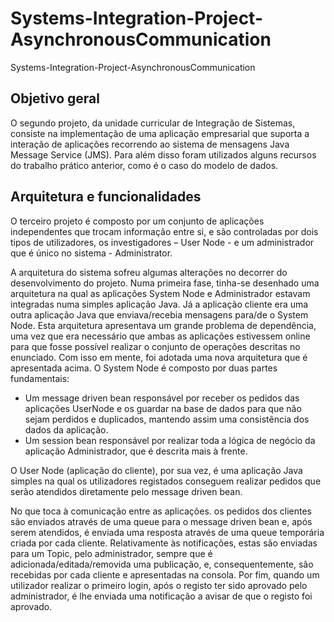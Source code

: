 # Systems-Integration-Project-AsynchronousCommunication
Systems-Integration-Project-AsynchronousCommunication

## Objetivo geral
O segundo projeto, da unidade curricular de Integração de Sistemas, consiste na implementação de uma aplicação empresarial que suporta a interação de aplicações recorrendo ao sistema de mensagens Java Message Service (JMS). Para além disso foram utilizados alguns recursos do trabalho prático anterior, como é o caso do modelo de dados.
## Arquitetura e funcionalidades
O terceiro projeto é composto por um conjunto de aplicações independentes que trocam informação entre si, e são controladas por dois tipos de utilizadores, os investigadores – User Node - e um administrador que é único no sistema - Administrator.

A arquitetura do sistema sofreu algumas alterações no decorrer do desenvolvimento do projeto. Numa primeira fase, tinha-se desenhado uma arquitetura na qual as aplicações System Node e Administrador estavam integradas numa simples aplicação Java. Já a aplicação cliente era uma outra aplicação Java que enviava/recebia mensagens para/de o System Node. Esta arquitetura apresentava um grande problema de dependência, uma vez que era necessário que ambas as aplicações estivessem online para que fosse possível realizar o conjunto de operações descritas no enunciado.
Com isso em mente, foi adotada uma nova arquitetura que é apresentada acima. O System Node é composto por duas partes fundamentais:
- Um message driven bean responsável por receber os pedidos das aplicações UserNode e os guardar na base de dados para que não sejam perdidos e duplicados, mantendo assim uma consistência dos dados da aplicação.
- Um session bean responsável por realizar toda a lógica de negócio da aplicação Administrador, que é descrita mais à frente.

O User Node (aplicação do cliente), por sua vez, é uma aplicação Java simples na qual os utilizadores registados conseguem realizar pedidos que serão atendidos diretamente pelo message driven bean.

No que toca à comunicação entre as aplicações. os pedidos dos clientes são enviados através de uma queue para o message driven bean e, após serem atendidos, é enviada uma resposta através de uma queue temporária criada por cada cliente. Relativamente às notificações, estas são enviadas para um Topic, pelo administrador, sempre que é adicionada/editada/removida uma publicação, e, consequentemente, são recebidas por cada cliente e apresentadas na consola. Por fim, quando um utilizador realizar o primeiro login, após o registo ter sido aprovado pelo administrador, é lhe enviada uma notificação a avisar de que o registo foi aprovado.
